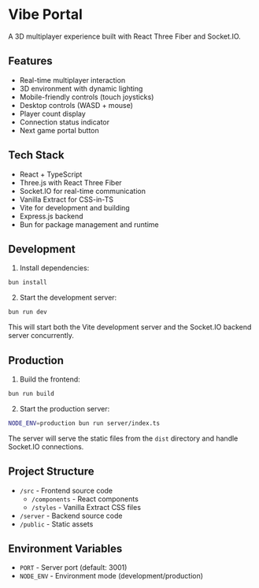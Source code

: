 # Vibe Portal

A 3D multiplayer experience built with React Three Fiber and Socket.IO.

## Features

- Real-time multiplayer interaction
- 3D environment with dynamic lighting
- Mobile-friendly controls (touch joysticks)
- Desktop controls (WASD + mouse)
- Player count display
- Connection status indicator
- Next game portal button

## Tech Stack

- React + TypeScript
- Three.js with React Three Fiber
- Socket.IO for real-time communication
- Vanilla Extract for CSS-in-TS
- Vite for development and building
- Express.js backend
- Bun for package management and runtime

## Development

1. Install dependencies:

```bash
bun install
```

2. Start the development server:

```bash
bun run dev
```

This will start both the Vite development server and the Socket.IO backend server concurrently.

## Production

1. Build the frontend:

```bash
bun run build
```

2. Start the production server:

```bash
NODE_ENV=production bun run server/index.ts
```

The server will serve the static files from the `dist` directory and handle Socket.IO connections.

## Project Structure

- `/src` - Frontend source code
  - `/components` - React components
  - `/styles` - Vanilla Extract CSS files
- `/server` - Backend source code
- `/public` - Static assets

## Environment Variables

- `PORT` - Server port (default: 3001)
- `NODE_ENV` - Environment mode (development/production)
